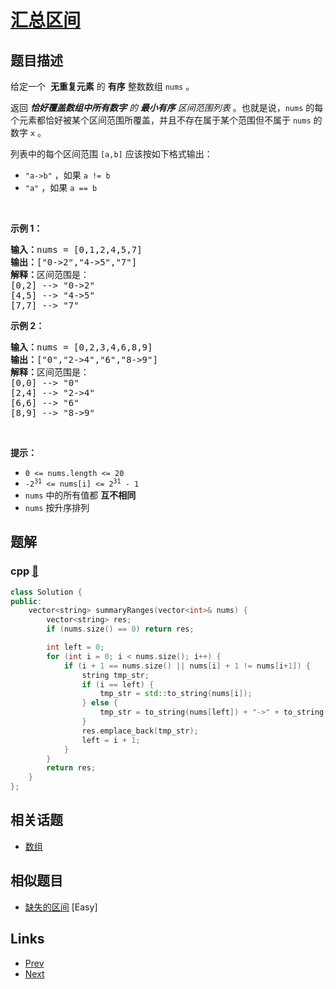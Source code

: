 
# [汇总区间](https://leetcode-cn.com/problems/summary-ranges)

## 题目描述

<p>给定一个 &nbsp;<strong>无重复元素</strong> 的&nbsp;<strong>有序</strong> 整数数组 <code>nums</code> 。</p>

<p>返回 <em><strong>恰好覆盖数组中所有数字</strong> 的 <strong>最小有序</strong> 区间范围列表&nbsp;</em>。也就是说，<code>nums</code> 的每个元素都恰好被某个区间范围所覆盖，并且不存在属于某个范围但不属于 <code>nums</code> 的数字 <code>x</code> 。</p>

<p>列表中的每个区间范围 <code>[a,b]</code> 应该按如下格式输出：</p>

<ul>
	<li><code>"a-&gt;b"</code> ，如果 <code>a != b</code></li>
	<li><code>"a"</code> ，如果 <code>a == b</code></li>
</ul>

<p>&nbsp;</p>

<p><strong>示例 1：</strong></p>

<pre>
<strong>输入：</strong>nums = [0,1,2,4,5,7]
<strong>输出：</strong>["0-&gt;2","4-&gt;5","7"]
<strong>解释：</strong>区间范围是：
[0,2] --&gt; "0-&gt;2"
[4,5] --&gt; "4-&gt;5"
[7,7] --&gt; "7"
</pre>

<p><strong>示例 2：</strong></p>

<pre>
<strong>输入：</strong>nums = [0,2,3,4,6,8,9]
<strong>输出：</strong>["0","2-&gt;4","6","8-&gt;9"]
<strong>解释：</strong>区间范围是：
[0,0] --&gt; "0"
[2,4] --&gt; "2-&gt;4"
[6,6] --&gt; "6"
[8,9] --&gt; "8-&gt;9"
</pre>

<p>&nbsp;</p>

<p><strong>提示：</strong></p>

<ul>
	<li><code>0 &lt;= nums.length &lt;= 20</code></li>
	<li><code>-2<sup>31</sup> &lt;= nums[i] &lt;= 2<sup>31</sup> - 1</code></li>
	<li><code>nums</code> 中的所有值都 <strong>互不相同</strong></li>
	<li><code>nums</code> 按升序排列</li>
</ul>


## 题解

### cpp [🔗](summary-ranges.cpp) 
```cpp
class Solution {
public:
    vector<string> summaryRanges(vector<int>& nums) {
        vector<string> res;
        if (nums.size() == 0) return res;

        int left = 0;
        for (int i = 0; i < nums.size(); i++) {
            if (i + 1 == nums.size() || nums[i] + 1 != nums[i+1]) {
                string tmp_str;
                if (i == left) {
                    tmp_str = std::to_string(nums[i]); 
                } else {
                    tmp_str = to_string(nums[left]) + "->" + to_string(nums[i]);
                }
                res.emplace_back(tmp_str);
                left = i + 1;
            }
        }
        return res;
    }
};
```


## 相关话题

- [数组](../../tags/array.md) 


## 相似题目

- [缺失的区间](../missing-ranges/README.md)  [Easy] 


## Links

- [Prev](../invert-binary-tree/README.md) 
- [Next](../kth-smallest-element-in-a-bst/README.md) 

